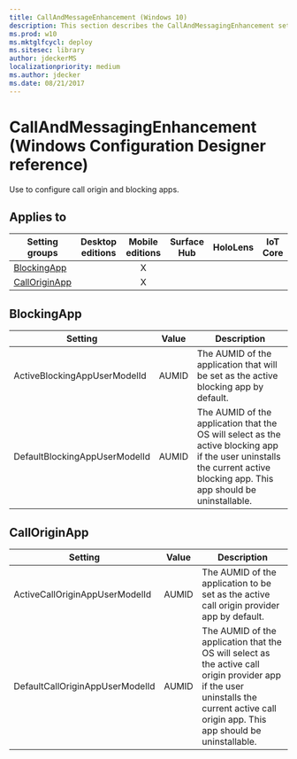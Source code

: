 ```yaml
---
title: CallAndMessageEnhancement (Windows 10)
description: This section describes the CallAndMessagingEnhancement settings that you can configure in provisioning packages for Windows 10 using Windows Configuration Designer.
ms.prod: w10
ms.mktglfcycl: deploy
ms.sitesec: library
author: jdeckerMS
localizationpriority: medium
ms.author: jdecker
ms.date: 08/21/2017
---
```


# CallAndMessagingEnhancement (Windows Configuration Designer reference)

Use to configure call origin and blocking apps.

## Applies to

| Setting groups | Desktop editions | Mobile editions | Surface Hub | HoloLens | IoT Core |
| --- | :---: | :---: | :---: | :---: | :---: |
| [BlockingApp](#blockingapp) |  |  X  |  |  |  |
| [CallOriginApp](#calloriginapp) |  |  X  |  |  |  |

## BlockingApp

| Setting | Value | Description |
| --- | --- | --- |
| ActiveBlockingAppUserModelId  | AUMID  | The AUMID of the application that will be set as the active blocking app by default.  |
| DefaultBlockingAppUserModelId  | AUMID  | The AUMID of the application that the OS will select as the active blocking app if the user uninstalls the current active blocking app. This app should be uninstallable. |

## CallOriginApp

| Setting | Value | Description |
| --- | --- | --- |
| ActiveCallOriginAppUserModelId  | AUMID  | The AUMID of the application to be set as the active call origin provider app by default.  |
| DefaultCallOriginAppUserModelId  | AUMID  | The AUMID of the application that the OS will select as the active call origin provider app if the user uninstalls the current active call origin app. This app should be uninstallable.  |
